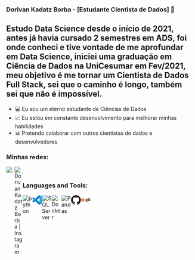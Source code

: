 ### Dorivan Kadatz Borba - [Estudante Cientista de Dados] 👋

## Estudo Data Science desde o início de 2021, antes já havia cursado 2 semestres em ADS, foi onde conheci e tive vontade de me aprofundar em Data Science, iniciei uma graduação em Ciência de Dados na UniCesumar em Fev/2021, meu objetivo é me tornar um Cientista de Dados Full Stack, sei que o caminho é longo, também sei que não é impossível.

- 💻 Eu sou um eterno estudante de Ciências de Dados
- 📈 Eu estou em constante desenvolvimento para melhorar minhas habilidades
- 📊 Pretendo colaborar com outros cientistas de dados e desenvolvedores

### Minhas redes:

[<img align="left"  width="22px" src="https://cdn.jsdelivr.net/npm/simple-icons@3.4.0/icons/linkedin.svg" />](https://www.linkedin.com/in/dorivan-kadatz-borba-abb0761b8/)

[<img align="left" alt="Dorivan Kadatz Borba | Instagram" width="22px" src="https://upload.wikimedia.org/wikipedia/commons/5/58/Instagram-Icon.png" />](https://www.instagram.com/dorivankadatz/)



<br />

### Languages and Tools:

<img align="left" alt="python" width="26px" src="https://cdn3.iconfinder.com/data/icons/logos-and-brands-adobe/512/267_Python-512.png" />

<img align="left" alt="visual studio code" width="26px" src="https://raw.githubusercontent.com/github/explore/80688e429a7d4ef2fca1e82350fe8e3517d3494d/topics/visual-studio-code/visual-studio-code.png" />

<img align="left" alt="SQLServer" width="26px" src="https://img.icons8.com/color/2x/microsoft-sql-server.png" />

<img align="left" alt="Docker" width="26px" src="https://www.docker.com/sites/default/files/d8/styles/role_icon/public/2019-07/vertical-logo-monochromatic.png?itok=erja9lKc" />

<img align="left" alt="Pandas" width="26px" src="https://cdn.jsdelivr.net/npm/simple-icons@3.4.0/icons/pandas.svg" />

<img align="left" alt="GitHub" width="26px" src="https://raw.githubusercontent.com/github/explore/78df643247d429f6cc873026c0622819ad797942/topics/github/github.png" />

<img align="left" alt="Git" width="26px" src="https://raw.githubusercontent.com/github/explore/80688e429a7d4ef2fca1e82350fe8e3517d3494d/topics/git/git.png" />



<br />
<br />
